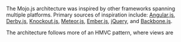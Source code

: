 The Mojo.js architecture was inspired by other frameworks spanning multiple platforms. Primary sources of inspiration include: [Angular.js](http://angularjs.org/), [Derby.js](http://derbyjs.com/), [Knockout.js](http://knockoutjs.com/), [Meteor.js](http://www.meteor.com/), [Ember.js](http://emberjs.com/), [jQuery](http://jquery.com/), and [Backbone.js](http://backbonejs.org/). 

The architecture follows more of an HMVC pattern, where views are 
